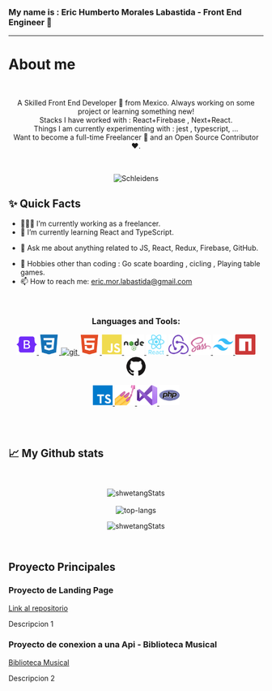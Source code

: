 ### My name is : Eric Humberto Morales Labastida - Front End Engineer 👋
<hr />
<h1> About me</h1>
<br/>
<p align="center">
  A Skilled Front End Developer 🚀 from Mexico. Always working on some project or learning something new!
  <br/>
  Stacks I have worked with : React+Firebase , Next+React.
  <br/>  
  Things I am currently experimenting with : jest , typescript, ...
  <br/>
  Want to become a full-time Freelancer 💸 and an Open Source Contributor ❤️.
</p>

<br>
<p align="center">
  <img align="center" alt="Schleidens" src="https://cdn.dribbble.com/users/1059583/screenshots/4171367/coding-freak.gif" />
</p>
<h2> ✨ Quick Facts </h2>

- 👨🏽‍💻 I’m currently working as a freelancer.
- 🌱 I’m currently learning React and TypeScript.
<!--- 🤔 I’m looking for help for my future MERN projects.-->
- 💬 Ask me about anything related to JS, React, Redux, Firebase, GitHub.
<!--- ⚡️ Fun-Fact: I sleep at 6am 🙃. -->
- 🎿 Hobbies other than coding : Go scate boarding , cicling , Playing table games.
- 📫 How to reach me: eric.mor.labastida@gmail.com
<!--- 📝 [Resume] (https://drive.google.com/drive/folders/1VxDtIflu5nThxTtm8COG_eh_1FkjF3Jj) --->
<br>

<h3 align="center">Languages and Tools:</h3>
<p align="center"> 
  <a href="https://getbootstrap.com" target="_blank"> <img src="https://github.com/devicons/devicon/blob/master/icons/bootstrap/bootstrap-plain.svg" alt="bootstrap" width="40" height="40"/> </a> 
  <a href="https://www.w3schools.com/css/" target="_blank"> <img src="https://github.com/devicons/devicon/blob/master/icons/css3/css3-plain.svg" alt="css3" width="40" height="40"/> </a> 
  <a href="https://git-scm.com/" target="_blank"> <img src="https://www.vectorlogo.zone/logos/git-scm/git-scm-icon.svg" alt="git" width="40" height="40"/> </a> 
  <a href="https://www.w3.org/html/" target="_blank"> <img src="https://github.com/devicons/devicon/blob/master/icons/html5/html5-plain.svg" alt="html5" width="40" height="40"/> </a>      
  <a href="https://developer.mozilla.org/en-US/docs/Web/JavaScript" target="_blank"> <img src="https://github.com/devicons/devicon/blob/master/icons/javascript/javascript-plain.svg" alt="javascript" width="40" height="40"/> </a>      
  <!---<a href="https://www.mongodb.com/" target="_blank"> <img src="https://github.com/devicons/devicon/blob/master/icons/mongodb/mongodb-plain.svg" alt="mongodb" width="40" height="40"/> </a>        --->
  <a href="https://nodejs.org" target="_blank"> <img src="https://github.com/devicons/devicon/blob/master/icons/nodejs/nodejs-original-wordmark.svg" alt="nodejs" width="40" height="40"/> </a>         
  <!---<a href="https://www.python.org" target="_blank"> <img src="https://github.com/devicons/devicon/blob/master/icons/python/python-original.svg" alt="python" width="40" height="40"/> </a>        --->
  <a href="https://reactjs.org/" target="_blank"> <img src="https://github.com/devicons/devicon/blob/master/icons/react/react-original-wordmark.svg" alt="react" width="40" height="40"/> </a>                  
  <a href="https://redux.js.org" target="_blank"> <img src="https://github.com/devicons/devicon/blob/master/icons/redux/redux-original.svg" alt="redux" width="40" height="40"/> </a>             
  <a href="https://sass-lang.com" target="_blank"> <img src="https://github.com/devicons/devicon/blob/master/icons/sass/sass-original.svg" alt="sass" width="40" height="40"/> </a> 
  <a href="https://tailwindcss.com/" target="_blank"> <img src="https://github.com/devicons/devicon/blob/master/icons/tailwindcss/tailwindcss-original.svg" alt="tailwind" width="40" height="40"/> </a> 
  <a href="https://www.npmjs.com/" target="_blank"> <img src="https://github.com/devicons/devicon/blob/master/icons/npm/npm-original.svg" alt="npm" width="40" height="40"/> </a> 
  <a href="https://github.com/" target="_blank"> <img src="https://github.com/devicons/devicon/blob/master/icons/github/github-original.svg" alt="github" width="40" height="40"/> </a> 

  
  <!---<a href="https://www.tensorflow.org" target="_blank"> <img src="https://www.vectorlogo.zone/logos/tensorflow/tensorflow-icon.svg" alt="tensorflow" width="40" height="40"/> </a> --->
  
<p align="center"> 
  <a href="https://www.typescriptlang.org/" target="_blank"> <img src="https://github.com/devicons/devicon/blob/master/icons/typescript/typescript-plain.svg" alt="scikit_learn" width="40" height="40"/> </a>  
  <a href="https://styled-components.com/" target="_blank"> <img src="https://github.com/devicons/devicon/blob/master/icons/styledcomponents/styledcomponents-original.svg" alt="c" width="40" height="40"/> </a> 
  <a href="https://code.visualstudio.com/" target="_blank"> <img src="https://github.com/devicons/devicon/blob/master/icons/visualstudio/visualstudio-original.svg" alt="csharp" width="40" height="40"/> </a> 
  <!---<a href="https://www.w3schools.com/css/" target="_blank"> <img src="https://github.com/devicons/devicon/blob/master/icons/cplusplus/cplusplus-original.svg" alt="C++" width="40" height="40"/>  --->
  <a href="https://www.php.net" target="_blank"> <img src="https://github.com/devicons/devicon/blob/master/icons/php/php-original.svg" alt="php" width="40" height="40"/> </a> 
 <!---<a href="https://www.linux.org/" target="_blank"> <img src="https://github.com/devicons/devicon/blob/master/icons/linux/linux-original.svg" alt="linux" width="40" height="40"/> </a> --->
  
</p>

<br />
<br />


<h2> 📈 My Github stats </h2>
<br />
<p align="center">
  <img src="https://github-readme-stats.vercel.app/api?username=Erit12&theme=dark&show_icons=true" alt="shwetangStats" />  
  <br />
  <br />
  <img src="https://github-readme-stats.vercel.app/api/top-langs/?username=Erit12&layout=compact&theme=dark" alt="top-langs" />
</p>

<p align="center">
  <img src="https://github-profile-trophy.vercel.app/?username=Erit12" alt="shwetangStats" />  
  <br />
</p>

<br />
<h2> Proyecto Principales </h2>
<h3>Proyecto de Landing Page </h3> 
<a href="https://github.com/Erit12/landingpage.git" target="_blank"> Link al repositorio </a>
<p>Descripcion 1</p>
<h3>Proyecto de conexion a una Api - Biblioteca Musical </h3>
<a href="https://github.com/Erit12/fetch-music.git" target="_blank"> Biblioteca Musical </a>
<p>Descripcion 2</p>



<!--
**Erit12/Erit12** is a ✨ _special_ ✨ repository because its `README.md` (this file) appears on your GitHub profile.

